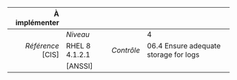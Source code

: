 
|           À implémenter    |    |    |    |
|----------------:|:---|---:|:---|
|                 |*Niveau*|| 4 |
|*Référence* [CIS]| RHEL 8 4.1.2.1 |*Contrôle*| 06.4 Ensure adequate storage for logs |
|                 |[ANSSI] ||  |

